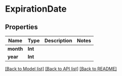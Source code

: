 # ExpirationDate

## Properties
Name | Type | Description | Notes
------------ | ------------- | ------------- | -------------
**month** | **Int** |  | 
**year** | **Int** |  | 

[[Back to Model list]](../README.md#documentation-for-models) [[Back to API list]](../README.md#documentation-for-api-endpoints) [[Back to README]](../README.md)


